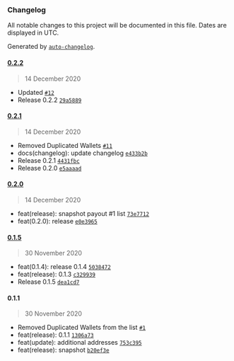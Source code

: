 ### Changelog

All notable changes to this project will be documented in this file. Dates are displayed in UTC.

Generated by [`auto-changelog`](https://github.com/CookPete/auto-changelog).

#### [0.2.2](https://github.com/as2network/snapshot/compare/0.2.1...0.2.2)

> 14 December 2020

- Updated [`#12`](https://github.com/as2network/snapshot/pull/12)
- Release 0.2.2 [`29a5889`](https://github.com/as2network/snapshot/commit/29a58899711a286238e8db0a21c2097e0a39bfa0)

#### [0.2.1](https://github.com/as2network/snapshot/compare/0.2.0...0.2.1)

> 14 December 2020

- Removed Duplicated Wallets [`#11`](https://github.com/as2network/snapshot/pull/11)
- docs(changelog): update changelog [`e433b2b`](https://github.com/as2network/snapshot/commit/e433b2b707cd810a25deb357e5659f255c018980)
- Release 0.2.1 [`4431fbc`](https://github.com/as2network/snapshot/commit/4431fbc429cb88ce29a2f23ac1720289cd154c18)
- Release 0.2.0 [`e5aaaad`](https://github.com/as2network/snapshot/commit/e5aaaad7895eb374a5c19e32fe8bc88d2f57eeb1)

#### [0.2.0](https://github.com/as2network/snapshot/compare/0.1.5...0.2.0)

> 14 December 2020

- feat(release): snapshot payout #1 list [`73e7712`](https://github.com/as2network/snapshot/commit/73e7712d11f2505bb657c9de79f4ed1704e521f9)
- feat(0.2.0): release [`e0e3965`](https://github.com/as2network/snapshot/commit/e0e39656e0869ff5865fc6cdeb597ba53cf88718)

#### [0.1.5](https://github.com/as2network/snapshot/compare/0.1.1...0.1.5)

> 30 November 2020

- feat(0.1.4): release 0.1.4 [`5038472`](https://github.com/as2network/snapshot/commit/50384728d56ba8dc25f5de1f442bcc04cb30e0f8)
- feat(release): 0.1.3 [`c329939`](https://github.com/as2network/snapshot/commit/c32993937668df7d4e2c437f19a0c6760cf887cf)
- Release 0.1.5 [`dea1cd7`](https://github.com/as2network/snapshot/commit/dea1cd78b7411600d00ddb2441ec513625979b40)

#### 0.1.1

> 30 November 2020

- Removed Duplicated Wallets from the list [`#1`](https://github.com/as2network/snapshot/pull/1)
- feat(release): 0.1.1 [`1306a73`](https://github.com/as2network/snapshot/commit/1306a7314237fd107c0be9925e790610744da23b)
- feat(update): additional addresses [`753c395`](https://github.com/as2network/snapshot/commit/753c39577c5c9be2d3606f9fb87fb301e21cba9e)
- feat(release): snapshot [`b20ef3e`](https://github.com/as2network/snapshot/commit/b20ef3e01d48900430577da1c461faa5a8f6bd0b)
